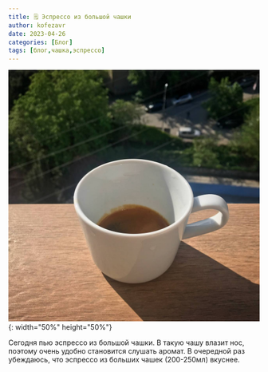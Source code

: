 ```yaml
---
title: 🗒 Эспрессо из большой чашки
author: kofezavr
date: 2023-04-26
categories: [Блог]
tags: [блог,чашка,эспрессо]
--- 
```

![Эспрессо из большой чашки](/assets/img/posts/23/04/big-cup.jpg){: width="50%" height="50%"}

Сегодня пью эспрессо из большой чашки. В такую чашу влазит нос, поэтому очень удобно становится слушать аромат. В очередной раз убеждаюсь, что эспрессо из больших чашек (200-250мл) вкуснее.